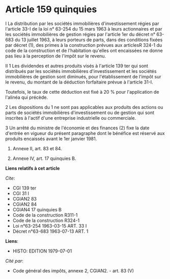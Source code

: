 # Article 159 quinquies

I  La distribution par les sociétés immobilières d'investissement régies par l'article 33-I de la loi n° 63-254 du 15 mars
1963 à leurs actionnaires et par les sociétés immobilières de gestion régies par l'article 1er du décret n° 63-683 du 13
juillet 1963, à leurs porteurs de parts, dans des conditions fixées par décret (1), des primes à la construction prévues aux
articlesR 324-1 du code de la construction et de l'habitation qu'elles ont encaissées ne donne pas lieu à la perception de
l'impôt sur le revenu.

II  1  Les dividendes et autres produits visés à l'article 139 ter qui sont distribués par les sociétés immobilières
d'investissement et les sociétés immobilières de gestion sont diminués, pour l'établissement de l'impôt sur le revenu, du
montant de la déduction forfaitaire prévue à l'article 31-I.

Toutefois, le taux de cette déduction est fixé à 20 % pour l'application de l'alinéa qui précède.

2  Les dispositions du 1 ne sont pas applicables aux produits des actions ou parts de sociétés immobilières d'investissement
ou de gestion qui sont inscrites à l'actif d'une entreprise industrielle ou commerciale.

3  Un arrêté du ministre de l'économie et des finances (2) fixe la date d'entrée en vigueur du présent paragraphe dont le
bénéfice est réservé aux produits encaissés avant le 1er janvier 1981.

1)  Annexe II, art. 83 et 84.

2)  Annexe IV, art. 17 quinquies B.

**Liens relatifs à cet article**

_Cite_:

  - CGI 139 ter
  - CGI 31 I
  - CGIAN2 83
  - CGIAN2 84
  - CGIAN4 17 quinquies B
  - Code de la construction R311-1
  - Code de la construction R324-1
  - Loi n°63-254 1963-03-15 ART. 33 I
  - Décret n°63-683 1963-07-13 ART. 1

**Liens**:

  - HISTO: EDITION 1979-07-01

_Cité par_:

  - Code général des impôts, annexe 2, CGIAN2. - art. 83 (V)

